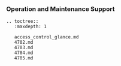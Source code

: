 ### Operation and Maintenance Support

```eval_rst
.. toctree::
   :maxdepth: 1

   access_control_glance.md
   4702.md
   4703.md
   4704.md
   4705.md
```
   
  